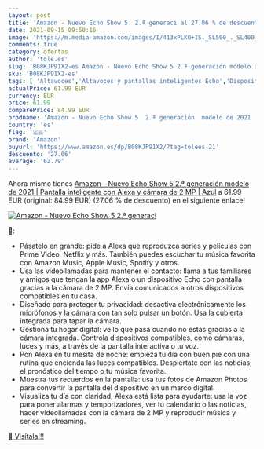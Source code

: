 ```yaml
---
layout: post
title: 'Amazon - Nuevo Echo Show 5  2.ª generaci al 27.06 % de descuento'
date: 2021-09-15 09:50:16
image: 'https://m.media-amazon.com/images/I/413xPLKO+IS._SL500_._SL400_.jpg'
comments: true
category: ofertas
author: 'tole.es'
slug: 'B08KJP91X2-es Amazon - Nuevo Echo Show 5 2.ª generación modelo de 2021 |...'
sku: 'B08KJP91X2-es'
tags: [ 'Altavoces','Altavoces y pantallas inteligentes Echo','Dispositivos Amazon','Dispositivos Amazon y Accesorios','Electrónica','Equipos de audio y Hi-Fi','Pantallas inteligentes','alexa','amazon', ]
actualPrice: 61.99 EUR
currency: EUR
price: 61.99
comparePrice: 84.99 EUR
prodname: 'Amazon - Nuevo Echo Show 5  2.ª generación  modelo de 2021  | Pantalla inteligente con Alexa y cámara de 2 MP | Azul'
country: 'es'
flag: '🇪🇸'
brand: 'Amazon'
buyurl: 'https://www.amazon.es/dp/B08KJP91X2/?tag=tolees-21'
descuento: '27.06'
average: '62.79'
---
```


Ahora mismo tienes [Amazon - Nuevo Echo Show 5  2.ª generación  modelo de 2021  | Pantalla inteligente con Alexa y cámara de 2 MP | Azul](https://www.amazon.es/dp/B08KJP91X2/?tag=tolees-21) a 61.99 EUR (original: 84.99 EUR) (27.06 %  de descuento) en el siguiente enlace!

[![Amazon - Nuevo Echo Show 5  2.ª generaci](https://m.media-amazon.com/images/I/413xPLKO+IS._SL500_._SL400_.jpg)](https://www.amazon.es/dp/B08KJP91X2/?tag=tolees-21)

🔎:

- Pásatelo en grande: pide a Alexa que reproduzca series y películas con Prime Video, Netflix y más. También puedes escuchar tu música favorita con Amazon Music, Apple Music, Spotify y otros.
- Usa las videollamadas para mantener el contacto: llama a tus familiares y amigos que tengan la app Alexa o un dispositivo Echo con pantalla gracias a la cámara de 2 MP. Envía comunicados a otros dispositivos compatibles en tu casa.
- Diseñado para proteger tu privacidad: desactiva electrónicamente los micrófonos y la cámara con tan solo pulsar un botón. Usa la cubierta integrada para tapar la cámara.
- Gestiona tu hogar digital: ve lo que pasa cuando no estás gracias a la cámara integrada. Controla dispositivos compatibles, como cámaras, luces y más, a través de la pantalla interactiva o tu voz.
- Pon Alexa en tu mesita de noche: empieza tu día con buen pie con una rutina que encienda las luces compatibles. Despiértate con las noticias, el pronóstico del tiempo o tu música favorita.
- Muestra tus recuerdos en la pantalla: usa tus fotos de Amazon Photos para convertir la pantalla del dispositivo en un marco digital.
- Visualiza tu día con claridad, Alexa está lista para ayudarte: usa la voz para poner alarmas y temporizadores, ver tu calendario o las noticias, hacer videollamadas con la cámara de 2 MP y reproducir música y series en streaming.

[🛒 Visítala!!!](https://www.amazon.es/dp/B08KJP91X2/?tag=tolees-21)
